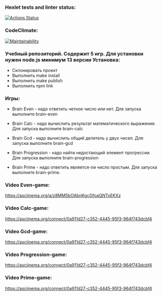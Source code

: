 ### Hexlet tests and linter status:

[![Actions Status](https://github.com/cokuevn/frontend-project-lvl1/workflows/hexlet-check/badge.svg)](https://github.com/cokuevn/frontend-project-lvl1/actions)

### CodeClimate:
[![Maintainability](https://api.codeclimate.com/v1/badges/62e7f26a5f0b0c10f30e/maintainability)](https://codeclimate.com/github/cokuevn/frontend-project-lvl1/maintainability)


### Учебный репозиторий. Содержит 5 игр. Для установки нужен node.js минимум 13 версии Установка:

- Склонировать проект
- Выполнить make install
- Выполнить make publish
- Выполнить npm link

### Игры:

- Brain Even - надо ответить четное число или нет. Для запуска выполните brain-even

- Brain Calc - надо вычислить результат математического выражения. Для запуска выполните brain-calc

- Brain Gcd - надо вычислить общий делитель у двух чисел. Для запуска выполните brain-gcd

- Brain Progression - надо найти недостающий элемент прогрессии. Для запуска выполните brain-progression

- Brain Prime - надо ответить является-ли число простым. Для запуска выполните brain-prime.






### Video Even-game:
https://asciinema.org/a/z8MM5bOAbnKgcGfoaQNTxEKXz

### Video Calc-game:
https://asciinema.org/connect/0a911d27-c352-4445-95f3-964f743dcbf4

### Video Gcd-game:
https://asciinema.org/connect/0a911d27-c352-4445-95f3-964f743dcbf4

### Video Progression-game:
https://asciinema.org/connect/0a911d27-c352-4445-95f3-964f743dcbf4

### Video Prime-game:
https://asciinema.org/connect/0a911d27-c352-4445-95f3-964f743dcbf4